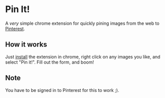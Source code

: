 # Pin It!

A *very* simple chrome extension for quickly pining images from the web to [Pinterest](http://pinterest.com).

## How it works

Just [install](https://github.com/downloads/kastner/pin_it/pinterest.crx) the extension in chrome, right click on any images you like, and select "Pin it!". Fill out the form, and boom!


## Note

You have to be signed in to Pinterest for this to work ;).